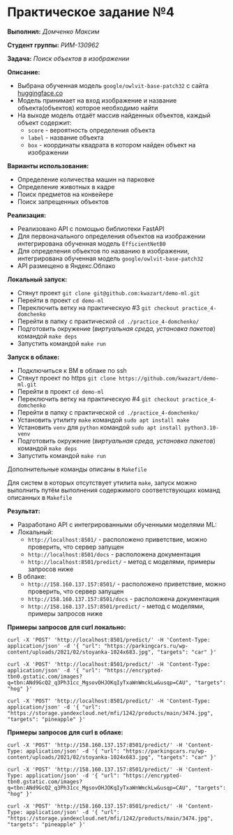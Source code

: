 # Практическое задание №4
__Выполнил:__ *Домченко Максим*

__Студент группы:__ *РИМ-130962*

__Задача:__ *Поиск объектов в изображении*

__Описание:__

* Выбрана обученная модель `google/owlvit-base-patch32`
с сайта [huggingface.co](https://huggingface.co/google/owlvit-base-patch32)
* Модель принимает на вход изображение и название объекта(объектов) которое необходимо найти
* На выходе модель отдаёт массив найденных объектов, каждый объект содержит:
  * `score` - вероятность определения объекта
  * `label` - название объекта
  * `box` - координаты квадрата в котором найден объект на изображении

__Варианты использования:__
* Определение количества машин на парковке
* Определение животных в кадре
* Поиск предметов на конвейере
* Поиск запрещенных объектов

__Реализация:__
* Реализовано API с помощью библиотеки FastAPI
* Для первоначального определения объектов на изображении интегрирована обученная модель `EfficientNetB0`
* Для определения объектов по названию в изображении, интегрирована обученная модель `google/owlvit-base-patch32`
* API размещено в Яндекс.Облако

__Локальный запуск:__
* Стянут проект `git clone git@github.com:kwazart/demo-ml.git`
* Перейти в проект `cd demo-ml`
* Переключить ветку на практическую #3 `git checkout practice_4-domchenko`
* Перейти в папку с практической `cd ./practice_4-domchenko/`
* Подготовить окружение (_виртуальная среда, установка пакетов_) командой `make deps`
* Запустить командой `make run`

__Запуск в облаке:__
* Подключиться к ВМ в облаке по ssh
* Стянут проект по https `git clone https://github.com/kwazart/demo-ml.git`
* Перейти в проект `cd demo-ml`
* Переключить ветку на практическую #4 `git checkout practice_4-domchenko`
* Перейти в папку с практической `cd ./practice_4-domchenko/`
* Установить утилиту `make` командой `sudo apt install make`
* Установить `venv` для `python` командой `sudo apt install python3.10-venv`
* Подготовить окружение (_виртуальная среда, установка пакетов_) командой `make deps`
* Запустить командой `make run`

Дополнительные команды описаны в `Makefile`

Для систем в которых отсутствует утилита `make`, запуск можно выполнить путём выполнения содержимого соответствующих команд описанных в `Makefile`

__Результат:__
* Разработано API с интегрированными обученными моделями ML:
* Локальный:
  * `http://localhost:8501/` - расположено приветствие, можно проверить, что сервер запущен
  * `http://localhost:8501/docs` - расположена документация
  * `http://localhost:8501/predict/` - метод с моделями, примеры запросов ниже
* В облаке:
  * `http://158.160.137.157:8501/` - расположено приветствие, можно проверить, что сервер запущен
  * `http://158.160.137.157:8501/docs` - расположена документация
  * `http://158.160.137.157:8501/predict/` - метод с моделями, примеры запросов ниже

__Примеры запросов для curl локально:__

`curl -X 'POST'
    'http://localhost:8501/predict/'
    -H 'Content-Type: application/json'
    -d '{
    "url": "https://parkingcars.ru/wp-content/uploads/2021/02/stoyanka-1024x683.jpg",
    "targets": "car"
}'`

`curl -X 'POST'
    'http://localhost:8501/predict/'
    -H 'Content-Type: application/json'
    -d '{
    "url": "https://encrypted-tbn0.gstatic.com/images?q=tbn:ANd9GcQ2_q3Ph31cc_MgsovOHJOKqIyTxaWnWmckLw&usqp=CAU",
    "targets": "hog"
}'`

`curl -X 'POST'
    'http://localhost:8501/predict/'
    -H 'Content-Type: application/json'
    -d '{
    "url": "https://storage.yandexcloud.net/mfi/1242/products/main/3474.jpg",
    "targets": "pineapple"
}'`

__Примеры запросов для curl в облаке:__

`curl -X 'POST'
    'http://158.160.137.157:8501/predict/'
    -H 'Content-Type: application/json'
    -d '{
    "url": "https://parkingcars.ru/wp-content/uploads/2021/02/stoyanka-1024x683.jpg",
    "targets": "car"
}'`

`curl -X 'POST'
    'http://158.160.137.157:8501/predict/'
    -H 'Content-Type: application/json'
    -d '{
    "url": "https://encrypted-tbn0.gstatic.com/images?q=tbn:ANd9GcQ2_q3Ph31cc_MgsovOHJOKqIyTxaWnWmckLw&usqp=CAU",
    "targets": "hog"
}'`

`curl -X 'POST'
    'http://158.160.137.157:8501/predict/'
    -H 'Content-Type: application/json'
    -d '{
    "url": "https://storage.yandexcloud.net/mfi/1242/products/main/3474.jpg",
    "targets": "pineapple"
}'`
